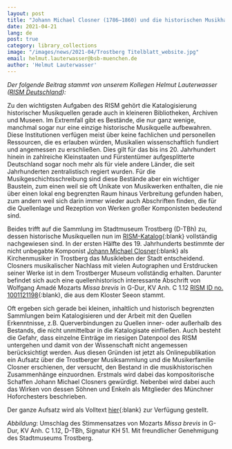 ```yaml
---
layout: post
title: "Johann Michael Closner (1786–1860) und die historischen Musikhandschriften und Musikdrucke im Stadtmuseum Trostberg"
date: 2021-04-21
lang: de
post: true
category: library_collections
image: "/images/news/2021-04/Trostberg Titelblatt_website.jpg"
email: helmut.lauterwasser@bsb-muenchen.de
author: 'Helmut Lauterwasser'
---
```


_Der folgende Beitrag stammt von unserem Kollegen Helmut Lauterwasser ([RISM Deutschland](http://de.rism.info/de/home.html)):_  

Zu den wichtigsten Aufgaben des RISM gehört die Katalogisierung historischer Musikquellen gerade auch in kleineren Bibliotheken, Archiven und Museen. Im Extremfall gibt es Bestände, die nur ganz wenige, manchmal sogar nur eine einzige historische Musikquelle aufbewahren. Diese Institutionen verfügen meist über keine fachlichen und personellen Ressourcen, die es erlauben würden, Musikalien wissenschaftlich fundiert und angemessen zu erschließen. Dies gilt für das bis ins 20. Jahrhundert hinein in zahlreiche Kleinstaaten und Fürstentümer aufgesplitterte Deutschland sogar noch mehr als für viele andere Länder, die seit Jahrhunderten zentralistisch regiert wurden. Für die Musikgeschichtsschreibung sind diese Bestände aber ein wichtiger Baustein, zum einen weil sie oft Unikate von Musikwerken enthalten, die nie über einen lokal eng begrenzten Raum hinaus Verbreitung gefunden haben, zum andern weil sich darin immer wieder auch Abschriften finden, die für die Quellenlage und Rezeption von Werken großer Komponisten bedeutend sind.

Beides trifft auf die Sammlung im Stadtmuseum Trostberg (D-TBh) zu, dessen historische Musikquellen nun im [RISM-Katalog](https://opac.rism.info/search?View=rism&siglum=D-TBh){:blank} vollständig nachgewiesen sind. In der ersten Hälfte des 19. Jahrhunderts bestimmte der nicht unbegabte Komponist [Johann Michael Closner](https://opac.rism.info/search?View=rism&author=Closner+Johann+Michael){:blank} als Kirchenmusiker in Trostberg das Musikleben der Stadt entscheidend. Closners musikalischer Nachlass mit vielen Autographen und Erstdrucken seiner Werke ist in dem Trostberger Museum vollständig erhalten. Darunter befindet sich auch eine quellenhistorisch interessante Abschrift von Wolfgang Amadé Mozarts _Missa brevis_ in G-Dur, KV Anh. C 1.12 [RISM ID no. 1001121198](https://opac.rism.info/search?id=1001121198&View=rism){:blank}, die aus dem Kloster Seeon stammt.

Oft ergeben sich gerade bei kleinen, inhaltlich und historisch begrenzten Sammlungen beim Katalogisieren und der Arbeit mit den Quellen Erkenntnisse, z.B. Querverbindungen zu Quellen inner- oder außerhalb des Bestands, die nicht unmittelbar in die Katalogisate einfließen. Auch besteht die Gefahr, dass einzelne Einträge im riesigen Datenpool des RISM untergehen und damit von der Wissenschaft nicht angemessen berücksichtigt werden. Aus diesen Gründen ist jetzt als Onlinepublikation ein Aufsatz über die Trostberger Musiksammlung und die Musikerfamilie Closner erschienen, der versucht, den Bestand in die musikhistorischen Zusammenhänge einzuordnen. Erstmals wird dabei das kompositorische Schaffen Johann Michael Closners gewürdigt. Nebenbei wird dabei auch das Wirken von dessen Söhnen und Enkeln als Mitglieder des Münchner Hoforchesters beschrieben.

Der ganze Aufsatz wird als Volltext [hier](https://nbn-resolving.org/urn:nbn:de:bsz:14-qucosa2-743830){:blank} zur Verfügung gestellt.

_Abbildung_: Umschlag des Stimmensatzes von Mozarts _Missa brevis_ in G-Dur, KV Anh. C 1.12, D-TBh, Signatur KH 51. Mit freundlicher Genehmigung des Stadtmuseums Trostberg.
